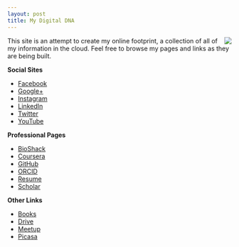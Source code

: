```yaml
---
layout: post
title: My Digital DNA
---
```


<img align="right" src="{{ site.baseurl }}/images/jekyll.png">This site is an attempt to create my online footprint, a collection of all of my information in the cloud.  Feel free to browse my pages and links as they are being built.

**Social Sites**

* <a href="http://facebook.com/megdna" target="_blank">Facebook</a>
* <a href="http://google.com/+Megan8" target="_blank">Google+</a>
* <a href="http://instagram.com/megdna" target="_blank">Instagram</a>
* <a href="http://linkedin.com/in/megdna" target="_blank">LinkedIn</a>
* <a href="http://twitter.com/megdna" target="_blank">Twitter</a>
* <a href="http://youtube.com/megdna" target="_blank">YouTube</a>

**Professional Pages**

* <a href="http://bioshack.org" target="_blank">BioShack</a>
* <a href="http://coursera.org/user/i/30319a0a54e1e869b4a6b74bbf0233ca" target="_blank">Coursera</a>
* <a href="http://github.com/megdna" target="_blank">GitHub</a>
* <a href="http://orcid.org/0000-0001-7737-5634" target="_blank">ORCID</a>
* <a href="http://resume.linkedinlabs.com/q7gxm170v" target="_blank">Resume</a>
* <a href="http://scholar.google.com/citations?user=XyQXaocAAAAJ" target="_blank">Scholar</a>

**Other Links**

* <a href="http://google.com/books?uid=112842747224626688959" target="_blank">Books</a>
* <a href="http://drive.google.com/folderview?id=0B0yX9-65yPSFb1o3Zk1ZT2I3d2M" target="_blank">Drive</a>
* <a href="http://meetup.com/members/130984402" target="_blank">Meetup</a>
* <a href="http://picasaweb.com/megdna" target="_blank">Picasa</a>